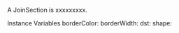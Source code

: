 A JoinSection is xxxxxxxxx.Instance Variables	borderColor:		<Object>	borderWidth:		<Object>	dst:		<Object>	shape:		<Object>	src:		<Object>	type:		<Object>	width:		<Object>borderColor	- xxxxxborderWidth	- xxxxxdst	- xxxxxshape	- xxxxxsrc	- xxxxxtype	- xxxxxwidth	- xxxxx